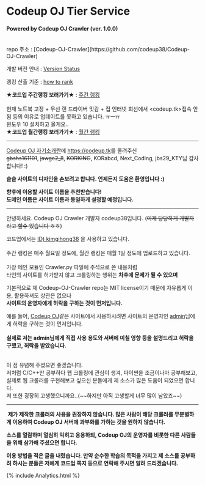 # Codeup OJ Tier Service
#### Powered by Codeup OJ Crawler (ver. 1.0.0)

<br>
repo 주소 : [Codeup-OJ-Crawler](https://github.com/codeup38/Codeup-OJ-Crawler)    

개발 버전 안내 : [Version Status](https://codeup.tk/Version-status)

랭킹 산출 기준 : [how to rank](https://codeup.tk/how-to-rank)

**★코드업 주간랭킹 보러가기★** : [주간 랭킹](https://blog.creatively.dev/tags/#%EC%A3%BC%EA%B0%84%20%EC%BD%94%EB%93%9C%EC%97%85%20%EB%9E%AD%ED%82%B9)  
<br>
현재 노트북 고장 + 무선 랜 드라이버 맛감 + 집 인터넷 회선에서 <codeup.tk>접속 안됨 등의 이유로 업데이트를 못하고 있습니다. ㅠㅡㅠ  
윈도우 10 설치하고 올게오..  <br>
**★코드업 월간랭킹 보러가기★** : [월간 랭킹](https://blog.creatively.dev/tags/#%EC%9B%94%EA%B0%84%20%EC%BD%94%EB%93%9C%EC%97%85%20%EB%9E%AD%ED%82%B9)

-----------------------------------------

[Codeup OJ 자기소개란](https://codeup.kr/ranklist.php?start=0)에 <https://codeup.tk>를 올려주신  
~~gbshs161101~~, ~~jswge2_8~~, ~~KORKING~~, KORabcd, Next_Coding, jbs29_KTY님 감사합니다! :)  

**슬슬 사이트의 디자인을 손보려고 합니다. 언제든지 도움은 환영입니다 :)**  

**향후에 이용할 사이트 이름을 추천받습니다! <br>도메인 이름은 사이트 이름과 동일하게 설정할 예정입니다.**  

-------------------

안녕하세요. Codeup OJ Crawler 개발자 codeup38입니다.  (~~이제 당당하게 개발자라고 할수 있습니다 ㅎㅎ~~)

코드업에서는 [ID) kimgihong38](https://codeup.kr/userinfo.php?user=kimgihong38) 을 사용하고 있습니다.  
<br>
주간 랭킹은 매주 월요일 정도에, 월간 랭킹은 매월 1일 정도에 업로드하고 있습니다.  
<br>
가장 메인 모듈인 Crawler.py 파일에 주석으로 쓴 내용처럼  <br>
타인의 사이트를 허가받지 않고 크롤링하는 행위는 **차후에 문제가 될 수 있으며**  

기본적으로 제 Codeup-OJ-Crawler repo는 MIT license이기 때문에 자유롭게 이용, 활용하셔도 상관은 없으나  <br>
**사이트의 운영자에게 허락을 구하는 것이 먼저입니다.**
<br>

예를 들어, [Codeup OJ](https://codeup.kr)같은 사이트에서 사용하시려면 사이트의 운영자인 [admin](https://codeup.kr/userinfo.php?user=admin)님에게 허락을 구하는 것이 먼저입니다.  
<br>
**실제로 저는 admin님에게 직접 사용 용도와 서버에 미칠 영향 등을 설명드리고 허락을 구했고, 허락을 받았습니다.**

<br>
이 점 유념해 주셨으면 좋겠습니다.
<br>
저처럼 C/C++만 공부하다 웹 크롤링에 관심이 생겨, 파이썬을 조금이나마 공부해보고, 실제로 웹 크롤러를 구현해보고 싶으신 분들에게  
제 소스가 많은 도움이 되었으면 합니다.  

<br>
저 또한 굉장히 고생했으니까요..(~~하지만 아직 고생할게 너무 많이 남았죠~~)  

--------------------------



​	**제가 제작한 크롤러의 사용을 권장하지 않습니다. 많은 사람이 해당 크롤러를 무분별하게 이용하여 Codeup OJ 서버에 과부화를 가하는 것을 원하지 않습니다.** 



**소스를 열람하며 열심히 익히고 응용하되, Codeup OJ의 운영자를 비롯한 다른 사람들을 위해 삼가해 주셨으면 합니다.**



**이용 방법을 적은 글을 내렸습니다. 만약 순수한 학습의 목적을 가지고 제 소스를 공부하려 하시는 분들은 저에게 코드업 쪽지 등으로 연락해 주시면 알려 드리겠습니다.**



 <head>{% include Analytics.html %}</head>
